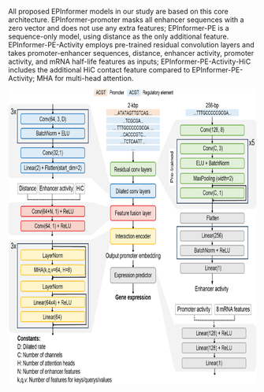 All proposed EPInformer models in our study are based on this core architecture. EPInformer-promoter masks all enhancer sequences with a zero vector and does not use any extra features; EPInformer-PE is a sequence-only model, using distance as the only additional feature. EPInformer-PE-Activity employs pre-trained residual convolution layers and takes promoter-enhancer sequences, distance, enhancer activity, promoter activity, and mRNA half-life features as inputs; EPInformer-PE-Activity-HiC includes the additional HiC contact feature compared to EPInformer-PE-Activity; MHA for multi-head attention.

<p align="center">
  <img height="600" src="../images/detailed_EPInformer.png">
</p>


